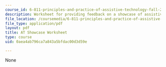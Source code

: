 ```yaml
---
course_id: 6-811-principles-and-practice-of-assistive-technology-fall-2014
description: Worksheet for providing feedback on a showcase of assistive technology.
file_location: /coursemedia/6-811-principles-and-practice-of-assistive-technology-fall-2014/0aea4ab796ca7a843a5bfdac00d3d59e_MIT6_811F14_AT_Showcase.pdf
file_type: application/pdf
layout: pdf
title: AT Showcase Worksheet
type: course
uid: 0aea4ab796ca7a843a5bfdac00d3d59e

---
```

None